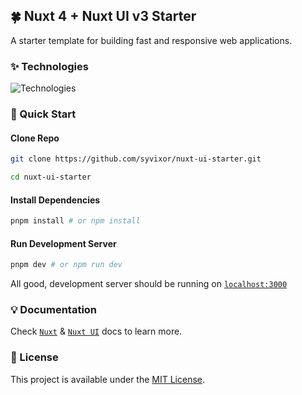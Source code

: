 ## 🍀 Nuxt 4 + Nuxt UI v3 Starter

A starter template for building fast and responsive web applications.

### ✨ Technologies

![Technologies](https://skills.syvixor.com/api/icons?i=ts,nuxt,tailwind)

### 🚀 Quick Start

#### Clone Repo

```bash
git clone https://github.com/syvixor/nuxt-ui-starter.git

cd nuxt-ui-starter
```

#### Install Dependencies
  
```bash
pnpm install # or npm install
```

#### Run Development Server

```bash
pnpm dev # or npm run dev
```

All good, development server should be running on [`localhost:3000`](http://localhost:3000)

### 💡 Documentation

Check [`Nuxt`](https://nuxt.com) & [`Nuxt UI`](https://ui.nuxt.com) docs to learn more.

### 📜 License

This project is available under the [MIT License](LICENSE).